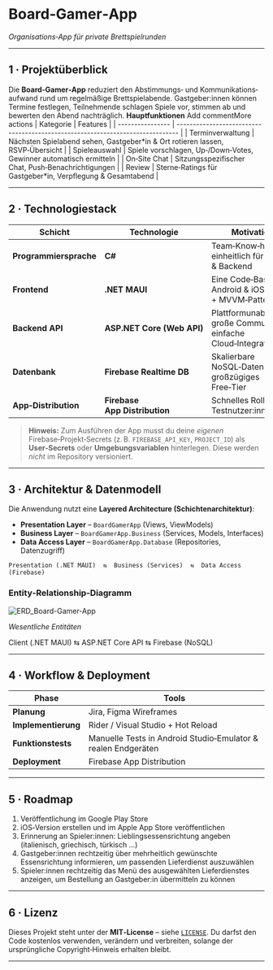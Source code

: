 # Board‑Gamer‑App

*Organisations‑App für private Brettspielrunden*

---

## 1 · Projektüberblick

Die **Board‑Gamer‑App** reduziert den Abstimmungs‑ und Kommunikations­aufwand rund um regelmäßige Brettspielabende. Gastgeber\:innen können Termine festlegen, Teilnehmende schlagen Spiele vor, stimmen ab und bewerten den Abend nachträglich.
**Hauptfunktionen**
Add commentMore actions
| Kategorie        | Features                                                                       |
| ---------------- | ------------------------------------------------------------------------------ |
| Terminverwaltung | Nächsten Spielabend sehen, Gastgeber\*in & Ort rotieren lassen, RSVP‑Übersicht |
| Spieleauswahl    | Spiele vorschlagen, Up‑/Down‑Votes, Gewinner automatisch ermitteln             |
| On‑Site Chat     | Sitzungsspezifischer Chat, Push‑Benachrichtigungen                             |
| Review           | Sterne‑Ratings für Gastgeber\*in, Verpflegung & Gesamtabend                    |

---

## 2 · Technologiestack

| Schicht                | Technologie                   | Motivation                                                       |
| ---------------------- | ----------------------------- | ---------------------------------------------------------------- |
| **Programmiersprache** | **C#**                        | Team‑Know‑how, einheitlich für Front‑ & Backend                  |
| **Frontend**           | **.NET MAUI**                 | Eine Code‑Basis ➜ Android & iOS, XAML + MVVM‑Pattern             |
| **Backend API**        | **ASP.NET Core (Web API)**    | Plattformunabhängig, große Community, einfache Cloud‑Integration |
| **Datenbank**          | **Firebase Realtime DB**      | Skalierbare NoSQL‑Datenbank, großzügiges Free‑Tier               |
| **App‑Distribution**   | **Firebase App Distribution** | Schnelles Roll‑Out an Testnutzer\:innen                          |

> **Hinweis:** Zum Ausführen der App musst du deine *eigenen* Firebase‑Projekt‑Secrets (z. B. `FIREBASE_API_KEY`, `PROJECT_ID`) als **User‑Secrets** oder **Umgebungsvariablen** hinterlegen. Diese werden *nicht* im Repository versioniert.

---

## 3 · Architektur & Datenmodell

Die Anwendung nutzt eine **Layered Architecture (Schichtenarchitektur)**:

* **Presentation Layer** – `BoardGamerApp` (Views, ViewModels)
* **Business Layer** – `BoardGamerApp.Business` (Services, Models, Interfaces)
* **Data Access Layer** – `BoardGamerApp.Database` (Repositories, Datenzugriff)

```
Presentation (.NET MAUI)  ⇆  Business (Services)  ⇆  Data Access (Firebase)
```

### Entity‑Relationship‑Diagramm

![ERD\_Board-Gamer-App](https://github.com/user-attachments/assets/dce00e48-2c77-4414-999c-ccad99128811)

*Wesentliche Entitäten*

Client (.NET MAUI)  ⇆  ASP.NET Core API  ⇆  Firebase (NoSQL)

---

## 4 · Workflow & Deployment

| Phase               | Tools                                                         |
| ------------------- | ------------------------------------------------------------- |
| **Planung**         | Jira, Figma Wireframes                                        |
| **Implementierung** | Rider / Visual Studio + Hot Reload                            |
| **Funktionstests**  | Manuelle Tests in Android Studio‑Emulator & realen Endgeräten |
| **Deployment**      | Firebase App Distribution                                     |

---

## 5 · Roadmap

1. Veröffentlichung im Google Play Store
2. iOS‑Version erstellen und im Apple App Store veröffentlichen
3. Erinnerung an Spieler\:innen: Lieblingsessensrichtung angeben (italienisch, griechisch, türkisch …)
4. Gastgeber\:innen rechtzeitig über mehrheitlich gewünschte Essensrichtung informieren, um passenden Lieferdienst auszuwählen
5. Spieler\:innen rechtzeitig das Menü des ausgewählten Lieferdienstes anzeigen, um Bestellung an Gastgeber\:in übermitteln zu können

---

## 6 · Lizenz

Dieses Projekt steht unter der **MIT‑License** – siehe [`LICENSE`](LICENSE). Du darfst den Code kostenlos verwenden, verändern und verbreiten, solange der ursprüngliche Copyright‑Hinweis erhalten bleibt.

---

